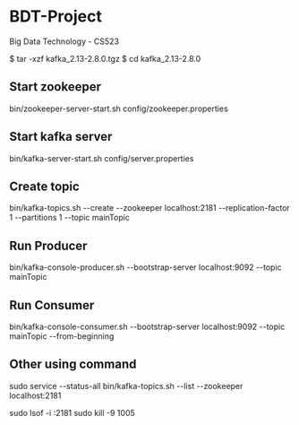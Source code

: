 # BDT-Project

Big Data Technology - CS523

$ tar -xzf kafka_2.13-2.8.0.tgz
$ cd kafka_2.13-2.8.0

## Start zookeeper
  bin/zookeeper-server-start.sh config/zookeeper.properties

## Start kafka server
  bin/kafka-server-start.sh config/server.properties

## Create topic
  bin/kafka-topics.sh --create --zookeeper localhost:2181 --replication-factor 1 --partitions 1 --topic mainTopic

## Run Producer
  bin/kafka-console-producer.sh --bootstrap-server localhost:9092 --topic mainTopic

## Run Consumer
  bin/kafka-console-consumer.sh --bootstrap-server localhost:9092 --topic mainTopic --from-beginning

## Other using command
  sudo service --status-all
  bin/kafka-topics.sh --list --zookeeper localhost:2181

  sudo lsof -i :2181
  sudo kill -9 1005
